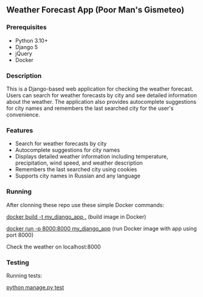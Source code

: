 ## Weather Forecast App (Poor Man's Gismeteo)

### Prerequisites

- Python 3.10+
- Django 5
- jQuery
- Docker

### Description

This is a Django-based web application for checking the weather forecast. Users can search for weather forecasts by city and see detailed information about the weather. The application also provides autocomplete suggestions for city names and remembers the last searched city for the user's convenience.

### Features

- Search for weather forecasts by city
- Autocomplete suggestions for city names
- Displays detailed weather information including temperature, precipitation, wind speed, and weather description
- Remembers the last searched city using cookies
- Supports city names in Russian and any language

### Running
After clonning these repo use these simple Docker commands:

<u>docker build -t my_django_app .</u>         (build image in Docker)

<u>docker run -p 8000:8000 my_django_app</u>         (run Docker image with app using port 8000)

Check the weather on localhost:8000

### Testing
Running tests:

<u>python manage.py test</u>

